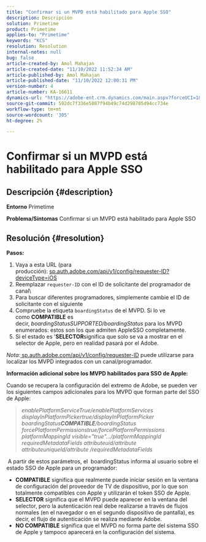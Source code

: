 ```yaml
---
title: "Confirmar si un MVPD está habilitado para Apple SSO"
description: Descripción
solution: Primetime
product: Primetime
applies-to: "Primetime"
keywords: "KCS"
resolution: Resolution
internal-notes: null
bug: false
article-created-by: Amol Mahajan
article-created-date: "11/10/2022 11:52:34 AM"
article-published-by: Amol Mahajan
article-published-date: "11/10/2022 12:00:31 PM"
version-number: 4
article-number: KA-16611
dynamics-url: "https://adobe-ent.crm.dynamics.com/main.aspx?forceUCI=1&pagetype=entityrecord&etn=knowledgearticle&id=bf3d7b27-ee60-ed11-9561-6045bd006268"
source-git-commit: 592dc7f336e5087f94b49c74d298705d94cc734e
workflow-type: tm+mt
source-wordcount: '305'
ht-degree: 2%

---
```


# Confirmar si un MVPD está habilitado para Apple SSO

## Descripción {#description}

<b>Entorno</b>
Primetime


<b>Problema/Síntomas</b>
Confirmar si un MVPD está habilitado para Apple SSO


## Resolución {#resolution}

<b>Pasos:</b>
1. Vaya a esta URL (para producción): [sp.auth.adobe.com/api/v1/config/requester-ID?deviceType=iOS](http://sp.auth.adobe.com/api/v1/config/ABC?deviceType=iOS)
2. Reemplazar `requester-ID` con el ID de solicitante del programador de canal\
3. Para buscar diferentes programadores, simplemente cambie el ID de solicitante con el siguiente
4. Compruebe la etiqueta `boardingStatus` de<b> </b>el MVPD. Si lo ve como <b>COMPATIBLE</b> es decir, *boardingStatusSUPPORTED/boardingStatus* para los MVPD enumerados: estos son los que admiten AppleSSO completamente.
5. Si el estado es &#39;<b>SELECTOR</b>significa que solo se va a mostrar en el selector de Apple, pero en realidad pasará por el Adobe.


*Nota:*[ sp.auth.adobe.com/api/v1/config/requester-ID](http://sp.auth.adobe.com/api/v1/config/ABC?deviceType=iOS) puede utilizarse para localizar los MVPD integrados con un canal/programador.

<b>Información adicional sobre los MVPD habilitados para SSO de Apple:</b>

Cuando se recupera la configuración del extremo de Adobe, se pueden ver los siguientes campos adicionales para los MVPD que forman parte del SSO de Apple:


> *enablePlatformServiceTrue/enablePlatformServices
> displayInPlatformPickertrue/displayInPlatformPicker
> boardingStatus<b>COMPATIBLE</b>/boardingStatus
> forcePlatformPermissionstrue/forcePlatformPermissions
> platformMappingId visible=&quot;true&quot;.../platformMappingId
> requiredMetadataFields
> attributeuid/attribute
> attributeuniqueId/attribute
> /requiredMetadataFields*


&#x200B; A partir de estos parámetros, el &#x200B; boardingStatus informa al usuario sobre el estado SSO de Apple para un programador:

- <b>COMPATIBLE</b>&#x200B; significa que realmente puede iniciar sesión en la ventana de configuración del proveedor de TV de dispositivo, por lo que son totalmente compatibles con Apple y utilizarán el token SSO de Apple.
- <b>SELECTOR</b>&#x200B; significa que el MVPD puede aparecer en la ventana del selector, pero la autenticación real debe realizarse a través de flujos normales (en el navegador o en el segundo dispositivo de pantalla), es decir, el flujo de autenticación se realiza mediante Adobe.
- <b>NO COMPATIBLE</b>&#x200B; significa que el MVPD no forma parte del sistema SSO de Apple y tampoco aparecerá en la configuración del sistema.




